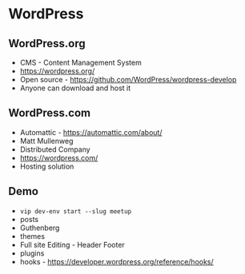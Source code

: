 # WordPress

## WordPress.org

* CMS - Content Management System
* https://wordpress.org/
* Open source - https://github.com/WordPress/wordpress-develop
* Anyone can download and host it

## WordPress.com

* Automattic - https://automattic.com/about/
* Matt Mullenweg
* Distributed Company
* https://wordpress.com/
* Hosting solution

## Demo

-  `vip dev-env start --slug meetup`
- posts
- Guthenberg
- themes
- Full site Editing - Header Footer
- plugins
- hooks - https://developer.wordpress.org/reference/hooks/


